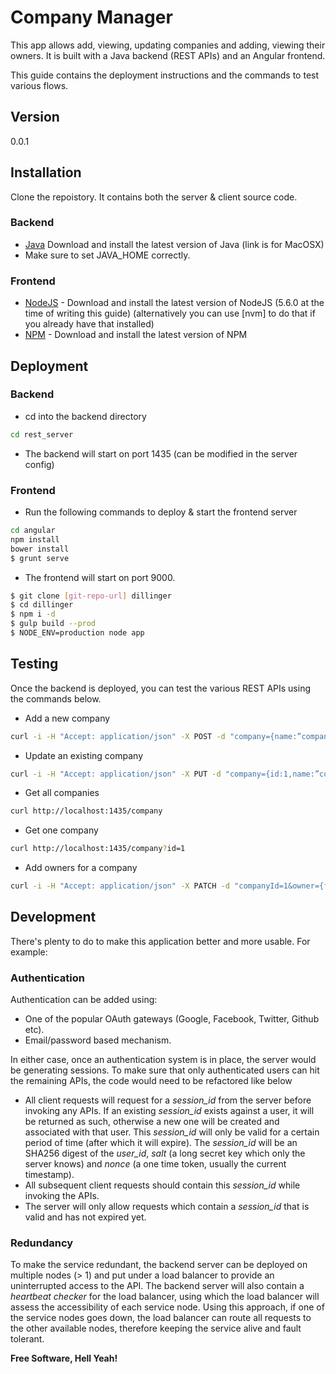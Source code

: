 # Company Manager

This app allows add, viewing, updating companies and adding, viewing their owners. It is built with a Java backend (REST APIs) and an Angular frontend.

This guide contains the deployment instructions and the commands to test various flows.

## Version
0.0.1

## Installation
Clone the repoistory. It contains both the server & client source code.

### Backend
* [Java] Download and install the latest version of Java (link is for MacOSX)
* Make sure to set JAVA_HOME correctly.

### Frontend
* [NodeJS] - Download and install the latest version of NodeJS (5.6.0 at the time of writing this guide) (alternatively you can use [nvm] to do that if you already have that installed)
* [NPM] - Download and install the latest version of NPM

## Deployment
### Backend
* cd into the backend directory
``` sh
cd rest_server
```
* The backend will start on port 1435 (can be modified in the server config)

### Frontend
* Run the following commands to deploy & start the frontend server
``` sh
cd angular 
npm install
bower install
$ grunt serve
```
* The frontend will start on port 9000.

```sh
$ git clone [git-repo-url] dillinger
$ cd dillinger
$ npm i -d
$ gulp build --prod
$ NODE_ENV=production node app
```

## Testing

Once the backend is deployed, you can test the various REST APIs using the commands below.

* Add a new company
```sh
curl -i -H "Accept: application/json" -X POST -d "company={name:”company1”,address:”address1”,city:”city1”,country:”country1”,email:”email1”,phone:”phone1”,owners:[{firstName:"of",lastName:"lf",phone:"134343",email:"e@e.com"}]}" http://localhost:1435/company
```
* Update an existing company
```sh
curl -i -H "Accept: application/json" -X PUT -d "company={id:1,name:”company1”,address:”address1”,city:”city1”,country:”country1”,email:”email1”,phone:”phone1”,owners:[{firstName:"of",lastName:"lf",phone:"134343",email:"e@e.com"}]}" http://localhost:1435/company
```
* Get all companies
```sh
curl http://localhost:1435/company
```
* Get one company
```sh
curl http://localhost:1435/company?id=1
```
* Add owners for a company
``` sh
curl -i -H "Accept: application/json" -X PATCH -d "companyId=1&owner={firstName:"usman",lastname:"kha",email:"a@a.com",phone:"34343"}" http://localhost:1435/company
```

## Development

There's plenty to do to make this application better and more usable. For example:

### Authentication
Authentication can be added using:
- One of the popular OAuth gateways (Google, Facebook, Twitter, Github etc).
- Email/password based mechanism.

In either case, once an authentication system is in place, the server would be generating sessions. To make sure that only authenticated users can hit the remaining APIs, the code would need to be refactored like below
- All client requests will request for a *session_id* from the server before invoking any APIs. If an existing *session_id* exists against a user, it will be returned as such, otherwise a new one will be created and associated with that user. This *session_id* will only be valid for a certain period of time (after which it will expire). The *session_id* will be an SHA256 digest of the *user_id*, *salt* (a long secret key which only the server knows) and *nonce* (a one time token, usually the current timestamp).
- All subsequent client requests should contain this *session_id* while invoking the APIs.
- The server will only allow requests which contain a *session_id* that is valid and has not expired yet.

### Redundancy
To make the service redundant, the backend server can be deployed on multiple nodes (> 1) and put under a load balancer to provide an uninterrupted access to the API. The backend server will also contain a *heartbeat checker* for the load balancer, using which the load balancer will assess the accessibility of each service node. Using this approach, if one of the service nodes goes down, the load balancer can route all requests to the other available nodes, therefore keeping the service alive and fault tolerant.

**Free Software, Hell Yeah!**

[//]: # (These are reference links used in the body of this note and get stripped out when the markdown processor does its job. There is no need to format nicely because it shouldn't be seen. Thanks SO - http://stackoverflow.com/questions/4823468/store-comments-in-markdown-syntax)

   [node.js]: <http://nodejs.org>
   [Java]: <https://java.com/en/download/help/mac_install.xml>
   [npm]: <https://www.npmjs.com>
   [NodeJS]: <https://nodejs.org/>

